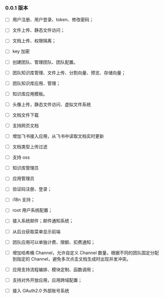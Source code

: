 

### 0.0.1 版本

- [ ] 用户注册、用户登录、token、修改密码；
- [ ] 文件上传、静态文件访问；
- [ ] 文档上传、权限隔离；
- [ ] key 加密
- [ ] 创建团队、管理团队、团队配置。
- [ ] 团队知识库管理、文件上传、分割向量、预览、存储向量；
- [ ] 团队知识库应用、管理；
- [ ] 知识库应用模板。
- [ ] 头像上传，静态文件访问、虚拟文件系统
- [ ] 文档文件下载

- [ ] 支持网页文档
- [ ] 增加飞书接入应用，从飞书中读取文档实时更新
- [ ] 文档类型上传过滤

- [ ] 支持 oss

- [ ] 知识库管理员
- [ ] 应用管理员

- [ ] 验证码注册、登录；
- [ ] i18n 支持；
- [ ] root 用户系统配置；
- [ ] 接入系统邮件；邮件通知系统；
- [ ] 从后台获取菜单显示前端
- [ ] 团队应用可以单独计费、限额、扣费通知；
- [ ] 增加哈希桶 Channel，允许自定义 Channel 数量，根据不同的团队固定分配到指定的 Channel，避免多次点击文档生成时出现并发冲突。

- [ ] 应用支持流程编排、模块定制、函数调用；

- [ ] 支持对外开放应用，应用跨域配置；

- [ ] 接入 OAuth2.0 外部账号系统
